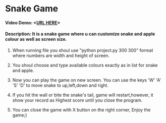 # Snake Game
#### Video Demo:  <[URL HERE](https://youtu.be/MVBL_w0BQEM)>
#### Description: It is a snake game where u can customize snake and apple colour as well as screen size.

1. When running file you shoul use "python project.py 300 300" format where numbers are width and height of screen.

2. You shoul choose and type available colours exactly as in list for snake and apple.

3. Now you can play the game on new screen. You can use the keys 'W' 'A' 'S' 'D' to move snake to up,left,down and right.

4. If you hit the wall or bite the snake's tail, game will restart,however, it show your record as Highest score until you close the program.

5. You can close the game with X button on the right corner, Enjoy the game;)